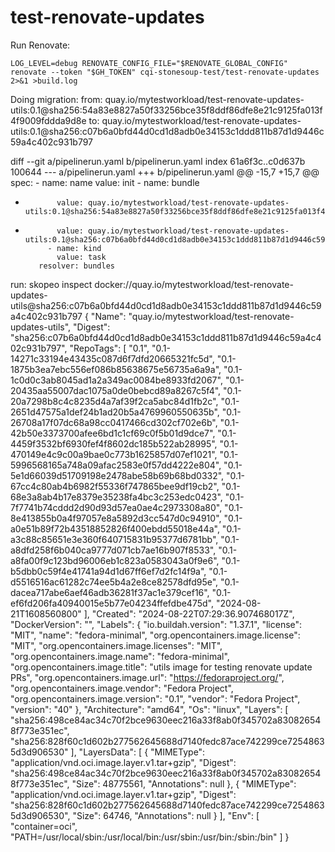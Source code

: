 # test-renovate-updates

Run Renovate:

`LOG_LEVEL=debug RENOVATE_CONFIG_FILE="$RENOVATE_GLOBAL_CONFIG" renovate --token "$GH_TOKEN" cqi-stonesoup-test/test-renovate-updates 2>&1 >build.log
`


Doing migration:
from: quay.io/mytestworkload/test-renovate-updates-utils:0.1@sha256:54a83e8827a50f33256bce35f8ddf86dfe8e21c9125fa013f4f9009fddda9d8e
to:   quay.io/mytestworkload/test-renovate-updates-utils:0.1@sha256:c07b6a0bfd44d0cd1d8adb0e34153c1ddd811b87d1d9446c59a4c402c931b797


diff --git a/pipelinerun.yaml b/pipelinerun.yaml
index 61a6f3c..c0d637b 100644
--- a/pipelinerun.yaml
+++ b/pipelinerun.yaml
@@ -15,7 +15,7 @@ spec:
           - name: name
             value: init
           - name: bundle
-            value: quay.io/mytestworkload/test-renovate-updates-utils:0.1@sha256:54a83e8827a50f33256bce35f8ddf86dfe8e21c9125fa013f4f9009fddda9d8e
+            value: quay.io/mytestworkload/test-renovate-updates-utils:0.1@sha256:c07b6a0bfd44d0cd1d8adb0e34153c1ddd811b87d1d9446c59a4c402c931b797
           - name: kind
             value: task
         resolver: bundles

run: skopeo inspect docker://quay.io/mytestworkload/test-renovate-updates-utils@sha256:c07b6a0bfd44d0cd1d8adb0e34153c1ddd811b87d1d9446c59a4c402c931b797
{
    "Name": "quay.io/mytestworkload/test-renovate-updates-utils",
    "Digest": "sha256:c07b6a0bfd44d0cd1d8adb0e34153c1ddd811b87d1d9446c59a4c402c931b797",
    "RepoTags": [
        "0.1",
        "0.1-14271c33194e43435c087d6f7dfd20665321fc5d",
        "0.1-1875b3ea7ebc556ef086b85638675e56735a6a9a",
        "0.1-1c0d0c3ab8045ad1a2a349ac0084be8933fd2067",
        "0.1-20435aa55007dac1075a0de0bebcd89a8267c5f4",
        "0.1-20a7298b8c4c8235d4a7af39f2ca5abc84d1fb2c",
        "0.1-2651d47575a1def24b1ad20b5a4769960550635b",
        "0.1-26708a17f07dc68a98cc0417466cd302cf702e6b",
        "0.1-42b50e3373700afee6bd1c1cf69c0f5b01d9dce7",
        "0.1-4459f3532bf6930fef4f8602dc185b522ab28995",
        "0.1-470149e4c9c00a9bae0c773b1625857d07ef1021",
        "0.1-5996568165a748a09afac2583e0f57dd4222e804",
        "0.1-5e1d66039d51709198e2478abe58b69b68bd0332",
        "0.1-67cc4c80ab4b6982f55336f747865bee9df19cb2",
        "0.1-68e3a8ab4b17e8379e35238fa4bc3c253edc0423",
        "0.1-7f7741b74cddd2d90d93d57ea0ae4c2973308a80",
        "0.1-8e413855b0a4f97057e8a5892d3cc547d0c94910",
        "0.1-a0e51b89f72b43518852826f400ebdd55018e44a",
        "0.1-a3c88c85651e3e360f640715831b95377d6781bb",
        "0.1-a8dfd258f6b040ca9777d071cb7ae16b907f8533",
        "0.1-a8fa00f9c123bd96006eb1c823a0583043a0f9e6",
        "0.1-b5dbb0c59f4e41741a94d1d67ff6ef7d2fc14f9a",
        "0.1-d5516516ac61282c74ee5b4a2e8ce82578dfd95e",
        "0.1-dacea717abe6aef46adb36281f37ac1e379cef16",
        "0.1-ef6fd206fa40940015e5b77e04234ffefdbe475d",
        "2024-08-21T1608560800"
    ],
    "Created": "2024-08-22T07:29:36.907468017Z",
    "DockerVersion": "",
    "Labels": {
        "io.buildah.version": "1.37.1",
        "license": "MIT",
        "name": "fedora-minimal",
        "org.opencontainers.image.license": "MIT",
        "org.opencontainers.image.licenses": "MIT",
        "org.opencontainers.image.name": "fedora-minimal",
        "org.opencontainers.image.title": "utils image for testing renovate update PRs",
        "org.opencontainers.image.url": "https://fedoraproject.org/",
        "org.opencontainers.image.vendor": "Fedora Project",
        "org.opencontainers.image.version": "0.1",
        "vendor": "Fedora Project",
        "version": "40"
    },
    "Architecture": "amd64",
    "Os": "linux",
    "Layers": [
        "sha256:498ce84ac34c70f2bce9630eec216a33f8ab0f345702a830826548f773e351ec",
        "sha256:828f60c1d602b277562645688d7140fedc87ace742299ce72548635d3d906530"
    ],
    "LayersData": [
        {
            "MIMEType": "application/vnd.oci.image.layer.v1.tar+gzip",
            "Digest": "sha256:498ce84ac34c70f2bce9630eec216a33f8ab0f345702a830826548f773e351ec",
            "Size": 48775561,
            "Annotations": null
        },
        {
            "MIMEType": "application/vnd.oci.image.layer.v1.tar+gzip",
            "Digest": "sha256:828f60c1d602b277562645688d7140fedc87ace742299ce72548635d3d906530",
            "Size": 64746,
            "Annotations": null
        }
    ],
    "Env": [
        "container=oci",
        "PATH=/usr/local/sbin:/usr/local/bin:/usr/sbin:/usr/bin:/sbin:/bin"
    ]
}

